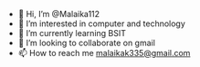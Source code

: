- 👋 Hi, I’m @Malaika112
- 👀 I’m interested in computer and technology
- 🌱 I’m currently learning BSIT
- 💞️ I’m looking to collaborate on gmail
- 📫 How to reach me malaikak335@gmail.com

<!---
Malaika112/Malaika112 is a ✨ special ✨ repository because its `README.md` (this file) appears on your GitHub profile.
You can click the Preview link to take a look at your changes.
--->
